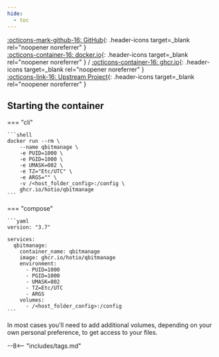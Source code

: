 ```yaml
---
hide:
  - toc
---
```


[:octicons-mark-github-16: GitHub](https://github.com/hotio/qbitmanage){: .header-icons target=_blank rel="noopener noreferrer" }  
[:octicons-container-16: docker.io](https://hub.docker.com/r/hotio/qbitmanage){: .header-icons target=_blank rel="noopener noreferrer" }
 / [:octicons-container-16: ghcr.io](https://github.com/orgs/hotio/packages/container/package/qbitmanage){: .header-icons target=_blank rel="noopener noreferrer" }  
[:octicons-link-16: Upstream Project](https://github.com/StuffAnThings/qbit_manage){: .header-icons target=_blank rel="noopener noreferrer" }  

## Starting the container

=== "cli"

    ```shell
    docker run --rm \
        --name qbitmanage \
        -e PUID=1000 \
        -e PGID=1000 \
        -e UMASK=002 \
        -e TZ="Etc/UTC" \
        -e ARGS="" \
        -v /<host_folder_config>:/config \
        ghcr.io/hotio/qbitmanage
    ```

=== "compose"

    ```yaml
    version: "3.7"

    services:
      qbitmanage:
        container_name: qbitmanage
        image: ghcr.io/hotio/qbitmanage
        environment:
          - PUID=1000
          - PGID=1000
          - UMASK=002
          - TZ=Etc/UTC
          - ARGS
        volumes:
          - /<host_folder_config>:/config
    ```

In most cases you'll need to add additional volumes, depending on your own personal preference, to get access to your files.

--8<-- "includes/tags.md"
